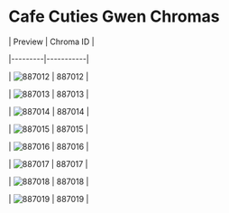 # Cafe Cuties Gwen Chromas


| Preview | Chroma ID |

|---------|-----------|

| ![887012](https://raw.communitydragon.org/latest/plugins/rcp-be-lol-game-data/global/default/v1/champion-chroma-images/887/887012.png) | 887012 |

| ![887013](https://raw.communitydragon.org/latest/plugins/rcp-be-lol-game-data/global/default/v1/champion-chroma-images/887/887013.png) | 887013 |

| ![887014](https://raw.communitydragon.org/latest/plugins/rcp-be-lol-game-data/global/default/v1/champion-chroma-images/887/887014.png) | 887014 |

| ![887015](https://raw.communitydragon.org/latest/plugins/rcp-be-lol-game-data/global/default/v1/champion-chroma-images/887/887015.png) | 887015 |

| ![887016](https://raw.communitydragon.org/latest/plugins/rcp-be-lol-game-data/global/default/v1/champion-chroma-images/887/887016.png) | 887016 |

| ![887017](https://raw.communitydragon.org/latest/plugins/rcp-be-lol-game-data/global/default/v1/champion-chroma-images/887/887017.png) | 887017 |

| ![887018](https://raw.communitydragon.org/latest/plugins/rcp-be-lol-game-data/global/default/v1/champion-chroma-images/887/887018.png) | 887018 |

| ![887019](https://raw.communitydragon.org/latest/plugins/rcp-be-lol-game-data/global/default/v1/champion-chroma-images/887/887019.png) | 887019 |
